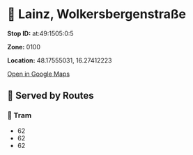# 🚉 Lainz, Wolkersbergenstraße


**Stop ID:** at:49:1505:0:5

**Zone:** 0100

**Location:** 48.17555031, 16.27412223

[Open in Google Maps](https://www.google.com/maps?q=48.17555031,16.27412223)

## 🚆 Served by Routes

### 🚊 Tram
- 62
- 62
- 62